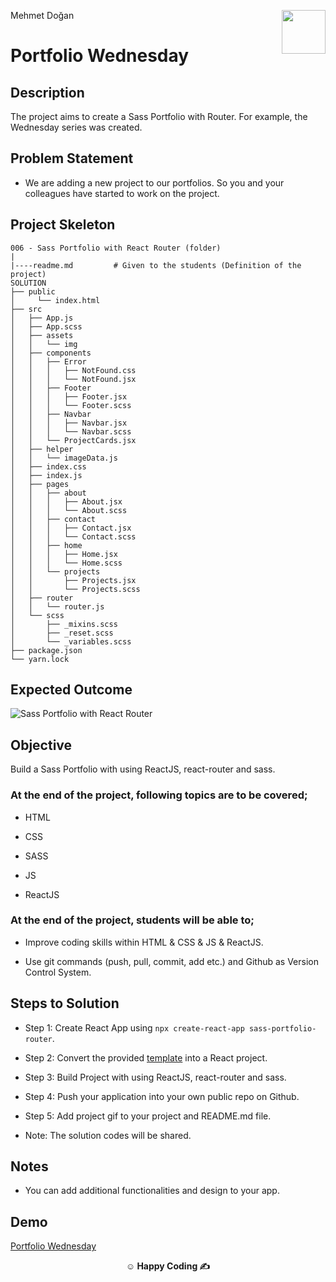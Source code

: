 <p>Mehmet Doğan<img align="right"
  src="https://encrypted-tbn0.gstatic.com/images?q=tbn:ANd9GcTfC5piXjyZLdADKwIhz2UPihLZF3Z8DWaitQ&usqp=CAU"  width="70px"></p>

# Portfolio Wednesday

## Description

The project aims to create a Sass Portfolio with Router. For example, the Wednesday series was created.

## Problem Statement

- We are adding a new project to our portfolios. So you and your colleagues have started to work on the project.

## Project Skeleton

```
006 - Sass Portfolio with React Router (folder)
|
|----readme.md         # Given to the students (Definition of the project)
SOLUTION
├── public
│     └── index.html
├── src
│   ├── App.js
│   ├── App.scss
│   ├── assets
│   │   └── img
│   ├── components
│   │   ├── Error
│   │   │   ├── NotFound.css
│   │   │   └── NotFound.jsx
│   │   ├── Footer
│   │   │   ├── Footer.jsx
│   │   │   └── Footer.scss
│   │   ├── Navbar
│   │   │   ├── Navbar.jsx
│   │   │   └── Navbar.scss
│   │   └── ProjectCards.jsx
│   ├── helper
│   │   └── imageData.js
│   ├── index.css
│   ├── index.js
│   ├── pages
│   │   ├── about
│   │   │   ├── About.jsx
│   │   │   └── About.scss
│   │   ├── contact
│   │   │   ├── Contact.jsx
│   │   │   └── Contact.scss
│   │   ├── home
│   │   │   ├── Home.jsx
│   │   │   └── Home.scss
│   │   └── projects
│   │       ├── Projects.jsx
│   │       └── Projects.scss
│   ├── router
│   │   └── router.js
│   └── scss
│       ├── _mixins.scss
│       ├── _reset.scss
│       └── _variables.scss
├── package.json
└── yarn.lock
```

## Expected Outcome

![Sass Portfolio with React Router](./public/assets/Animation.gif)

## Objective

Build a Sass Portfolio with using ReactJS, react-router and sass.

### At the end of the project, following topics are to be covered;

- HTML

- CSS

- SASS

- JS

- ReactJS

### At the end of the project, students will be able to;

- Improve coding skills within HTML & CSS & JS & ReactJS.

- Use git commands (push, pull, commit, add etc.) and Github as Version Control System.

## Steps to Solution

- Step 1: Create React App using `npx create-react-app sass-portfolio-router`.

- Step 2: Convert the provided [template](./template) into a React project.

- Step 3: Build Project with using ReactJS, react-router and sass.

- Step 4: Push your application into your own public repo on Github.

- Step 5: Add project gif to your project and README.md file.

- Note: The solution codes will be shared.

## Notes

- You can add additional functionalities and design to your app.

## Demo

<a href="https://react-potfolio-sass-router.vercel.app/">Portfolio Wednesday</a>

**<p align="center">&#9786; Happy Coding &#9997;</p>**
